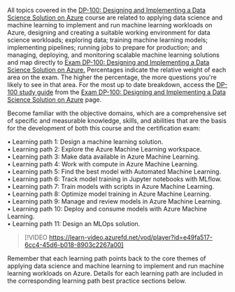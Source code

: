 


All topics covered in the [DP-100: Designing and Implementing a Data Science Solution on Azure](https://aka.ms/DP100exam) course are related to applying data science and machine learning to implement and run machine learning workloads on Azure, designing and creating a suitable working environment for data science workloads; exploring data; training machine learning models; implementing pipelines; running jobs to prepare for production; and managing, deploying, and monitoring scalable machine learning solutions and map directly to [Exam DP-100: Designing and Implementing a Data Science Solution on Azure.](https://aka.ms/DP100exam) Percentages indicate the relative weight of each area on the exam. The higher the percentage, the more questions you're likely to see in that area. For the most up to date breakdown, access the [DP-100 study guide](https://aka.ms/DP100-StudyGuide) from the [Exam DP-100: Designing and Implementing a Data Science Solution on Azure](https://aka.ms/DP100exam) page.

Become familiar with the objective domains, which are a comprehensive set of specific and measurable knowledge, skills, and abilities that are the basis for the development of both this course and the certification exam:

•   Learning path 1: Design a machine learning solution.<br>
•	Learning path 2: Explore the Azure Machine Learning workspace.<br>
•	Learning path 3: Make data available in Azure Machine Learning.<br>
•	Learning path 4: Work with compute in Azure Machine Learning.<br>
•	Learning path 5: Find the best model with Automated Machine Learning.<br>
•	Learning path 6: Track model training in Jupyter notebooks with MLflow.<br>
•	Learning path 7: Train models with scripts in Azure Machine Learning.<br>
•	Learning path 8: Optimize model training in Azure Machine Learning.<br>
•	Learning path 9: Manage and review models in Azure Machine Learning.<br>
•	Learning path 10: Deploy and consume models with Azure Machine Learning.<br>
•	Learning path 11: Design an MLOps solution.

> [!VIDEO https://learn-video.azurefd.net/vod/player?id=e49fa517-6cc4-45d6-b018-8903c2267a00]

Remember that each learning path points back to the core themes of applying data science and machine learning to implement and run machine learning workloads on Azure. Details for each learning path are included in the corresponding learning path best practice sections below.